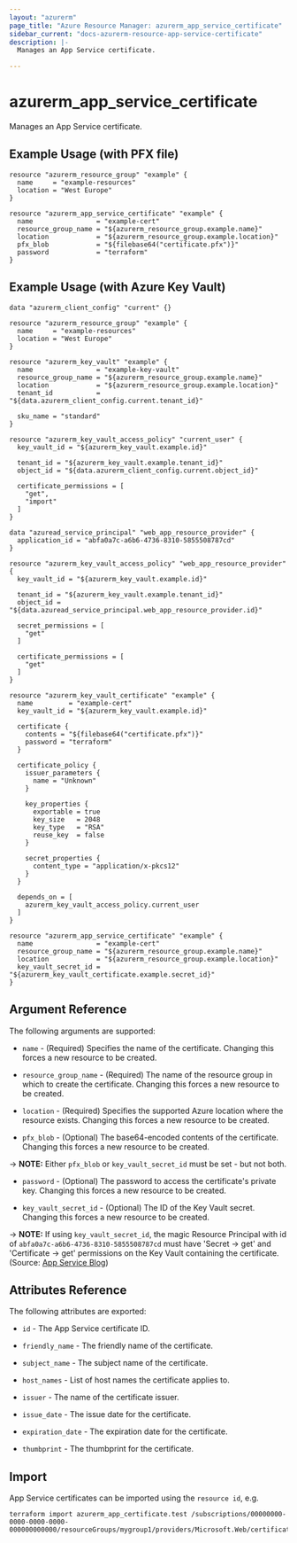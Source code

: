 ```yaml
---
layout: "azurerm"
page_title: "Azure Resource Manager: azurerm_app_service_certificate"
sidebar_current: "docs-azurerm-resource-app-service-certificate"
description: |-
  Manages an App Service certificate.

---
```


# azurerm_app_service_certificate

Manages an App Service certificate.

## Example Usage (with PFX file)

```hcl
resource "azurerm_resource_group" "example" {
  name     = "example-resources"
  location = "West Europe"
}

resource "azurerm_app_service_certificate" "example" {
  name                = "example-cert"
  resource_group_name = "${azurerm_resource_group.example.name}"
  location            = "${azurerm_resource_group.example.location}"
  pfx_blob            = "${filebase64("certificate.pfx")}"
  password            = "terraform"
}
```

## Example Usage (with Azure Key Vault)

```hcl
data "azurerm_client_config" "current" {}

resource "azurerm_resource_group" "example" {
  name     = "example-resources"
  location = "West Europe"
}

resource "azurerm_key_vault" "example" {
  name                = "example-key-vault"
  resource_group_name = "${azurerm_resource_group.example.name}"
  location            = "${azurerm_resource_group.example.location}"
  tenant_id           = "${data.azurerm_client_config.current.tenant_id}"

  sku_name = "standard"
}

resource "azurerm_key_vault_access_policy" "current_user" {
  key_vault_id = "${azurerm_key_vault.example.id}"

  tenant_id = "${azurerm_key_vault.example.tenant_id}"
  object_id = "${data.azurerm_client_config.current.object_id}"

  certificate_permissions = [
    "get",
    "import"
  ]
}

data "azuread_service_principal" "web_app_resource_provider" {
  application_id = "abfa0a7c-a6b6-4736-8310-5855508787cd"
}

resource "azurerm_key_vault_access_policy" "web_app_resource_provider" {
  key_vault_id = "${azurerm_key_vault.example.id}"

  tenant_id = "${azurerm_key_vault.example.tenant_id}"
  object_id = "${data.azuread_service_principal.web_app_resource_provider.id}"

  secret_permissions = [
    "get"
  ]

  certificate_permissions = [
    "get"
  ]
}

resource "azurerm_key_vault_certificate" "example" {
  name         = "example-cert"
  key_vault_id = "${azurerm_key_vault.example.id}"

  certificate {
    contents = "${filebase64("certificate.pfx")}"
    password = "terraform"
  }

  certificate_policy {
    issuer_parameters {
      name = "Unknown"
    }

    key_properties {
      exportable = true
      key_size   = 2048
      key_type   = "RSA"
      reuse_key  = false
    }

    secret_properties {
      content_type = "application/x-pkcs12"
    }
  }
  
  depends_on = [
    azurerm_key_vault_access_policy.current_user
  ]
}

resource "azurerm_app_service_certificate" "example" {
  name                = "example-cert"
  resource_group_name = "${azurerm_resource_group.example.name}"
  location            = "${azurerm_resource_group.example.location}"
  key_vault_secret_id = "${azurerm_key_vault_certificate.example.secret_id}"
}

```

## Argument Reference

The following arguments are supported:

* `name` - (Required) Specifies the name of the certificate. Changing this forces a new resource to be created.

* `resource_group_name` - (Required) The name of the resource group in which to create the certificate. Changing this forces a new resource to be created.

* `location` - (Required) Specifies the supported Azure location where the resource exists. Changing this forces a new resource to be created.

* `pfx_blob` - (Optional) The base64-encoded contents of the certificate. Changing this forces a new resource to be created.

-> **NOTE:** Either `pfx_blob` or `key_vault_secret_id` must be set - but not both.

* `password` - (Optional) The password to access the certificate's private key. Changing this forces a new resource to be created.

* `key_vault_secret_id` - (Optional) The ID of the Key Vault secret. Changing this forces a new resource to be created.

-> **NOTE:** If using `key_vault_secret_id`, the magic Resource Principal with id of `abfa0a7c-a6b6-4736-8310-5855508787cd` must have 'Secret -> get' and 'Certificate -> get' permissions on the Key Vault containing the certificate.  (Source: [App Service Blog](https://azure.github.io/AppService/2016/05/24/Deploying-Azure-Web-App-Certificate-through-Key-Vault.html))

## Attributes Reference

The following attributes are exported:

* `id` - The App Service certificate ID.

* `friendly_name` - The friendly name of the certificate.

* `subject_name` - The subject name of the certificate.

* `host_names` - List of host names the certificate applies to.

* `issuer` - The name of the certificate issuer.

* `issue_date` - The issue date for the certificate.

* `expiration_date` - The expiration date for the certificate.

* `thumbprint` - The thumbprint for the certificate.

## Import

App Service certificates can be imported using the `resource id`, e.g.

```shell
terraform import azurerm_app_certificate.test /subscriptions/00000000-0000-0000-0000-000000000000/resourceGroups/mygroup1/providers/Microsoft.Web/certificates/certificate1
```
